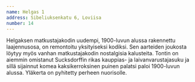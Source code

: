```yaml
---
name: Helgas 1
address: Sibeliuksenkatu 6, Loviisa
number: 14
---
```

Helgaksen matkustajakodin uudempi, 1900-luvun alussa rakennettu laajennusosa, on remontoitu yksityiseksi kodiksi. Sen aarteiden joukosta löytyy myös vanhan matkustajakodin nostalgisia kalusteita. Tontin on aiemmin omistanut Sucksdorffin rikas kauppias- ja laivanvarustajasuku ja sillä sijainnut komea kaksikerroksinen puinen palatsi paloi 1900-luvun alussa. Yläkerta on pyhitetty perheen nuorisolle.
